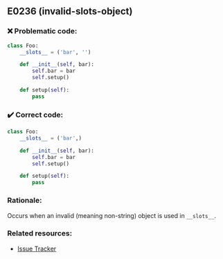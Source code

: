 ## E0236 (invalid-slots-object)

### :x: Problematic code:

```python
class Foo:
    __slots__ = ('bar', '')

    def __init__(self, bar):
        self.bar = bar
        self.setup()

    def setup(self):
        pass
```

### :heavy_check_mark: Correct code:

```python
class Foo:
    __slots__ = ('bar',)

    def __init__(self, bar):
        self.bar = bar
        self.setup()

    def setup(self):
        pass
```

### Rationale:

Occurs when an invalid (meaning non-string) object is used in `__slots__`.

### Related resources:

- [Issue Tracker](https://github.com/PyCQA/pylint/issues?q=is%3Aissue+%22invalid-slots-object%22+OR+%22E0236%22)
